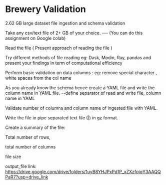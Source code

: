 # Brewery Validation
 2.62 GB large dataset file ingestion and schema validation

 Take any csv/text file of 2+ GB of your choice. --- (You can do this assignment on Google colab)

Read the file ( Present approach of reading the file )

Try different methods of file reading eg: Dask, Modin, Ray, pandas and present your findings in term of computational efficiency

Perform basic validation on data columns : eg: remove special character , white spaces from the col name

As you already know the schema hence create a YAML file and write the column name in YAML file. --define separator of read and write file, column name in YAML

Validate number of columns and column name of ingested file with YAML.

Write the file in pipe separated text file (|) in gz format.

Create a summary of the file:

Total number of rows,

total number of columns

file size

output_file link: https://drive.google.com/drive/folders/1uyB8YHJPxPd1P_xZXzfpiqY3AAQQPaR7?usp=drive_link
